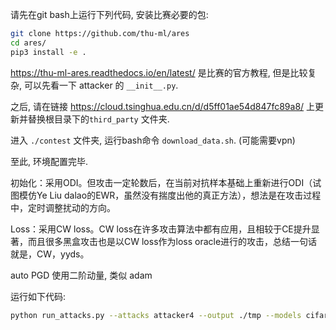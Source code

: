 请先在git bash上运行下列代码, 安装比赛必要的包:

```bash
git clone https://github.com/thu-ml/ares
cd ares/
pip3 install -e .
```

https://thu-ml-ares.readthedocs.io/en/latest/ 是比赛的官方教程, 但是比较复杂, 可以先看一下 attacker 的 `__init__.py`.

之后, 请在链接 https://cloud.tsinghua.edu.cn/d/d5ff01ae54d847fc89a8/ 上更新并替换根目录下的`third_party` 文件夹.

进入 `./contest` 文件夹, 运行bash命令 `download_data.sh`. (可能需要vpn)

至此, 环境配置完毕.


初始化：采用ODI。但攻击一定轮数后，在当前对抗样本基础上重新进行ODI（试图模仿Ye Liu dalao的EWR，虽然没有揣度出他的真正方法），想法是在攻击过程中，定时调整扰动的方向。


Loss：采用CW loss。CW loss在许多攻击算法中都有应用，且相较于CE提升显著，而且很多黑盒攻击也是以CW loss作为loss oracle进行的攻击，总结一句话就是，CW，yyds。

auto PGD 使用二阶动量, 类似 adam

运行如下代码:

```bash
python run_attacks.py --attacks attacker4 --output ./tmp --models cifar10-pgd_at,cifar10-wideresnet_trades,cifar10-feature_scatter,cifar10-robust_overfitting,cifar10-rst,cifar10-fast_at,cifar10-at_he,cifar10-pre_training,cifar10-free_at,cifar10-awp,cifar10-hydra,cifar10-label_smoothing
```

